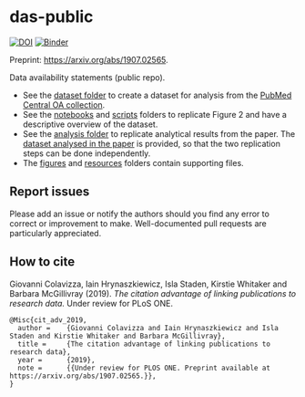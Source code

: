 # das-public

[![DOI](https://zenodo.org/badge/180121200.svg)](https://zenodo.org/badge/latestdoi/180121200)
[![Binder](https://mybinder.org/badge_logo.svg)](https://mybinder.org/v2/gh/kirstiejane/das-public/master?filepath=notebooks%2FDescriptiveFigures.ipynb)

Preprint: https://arxiv.org/abs/1907.02565.

Data availability statements (public repo).

* See the [dataset folder](dataset) to create a dataset for analysis from the [PubMed Central OA collection](https://www.ncbi.nlm.nih.gov/pmc/tools/openftlist).
* See the [notebooks](notebooks) and [scripts](scripts) folders to replicate Figure 2 and have a descriptive overview of the dataset. 
* See the [analysis folder](analysis) to replicate analytical results from the paper. The [dataset analysed in the paper](analysis/dataset/export_full.csv.zip) is provided, so that the two replication steps can be done independently.
* The [figures](figures) and [resources](resources) folders contain supporting files.

## Report issues

Please add an issue or notify the authors should you find any error to correct or improvement to make. Well-documented pull requests are particularly appreciated.

## How to cite

Giovanni Colavizza, Iain Hrynaszkiewicz, Isla Staden, Kirstie Whitaker and Barbara McGillivray (2019). *The citation advantage of linking publications to research data.* Under review for PLoS ONE.

```
@Misc{cit_adv_2019,
  author =    {Giovanni Colavizza and Iain Hrynaszkiewicz and Isla Staden and Kirstie Whitaker and Barbara McGillivray},
  title =     {The citation advantage of linking publications to research data},
  year =      {2019},
  note =      {{Under review for PLOS ONE. Preprint available at https://arxiv.org/abs/1907.02565.}},
}
```
